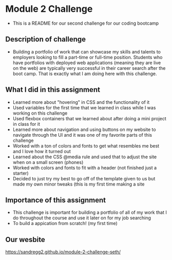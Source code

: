 # Module 2 Challenge
- This is a README for our second challenge for our coding bootcamp
## Description of challenge
- Building a portfolio of work that can showcase my skills and talents to employers looking to fill a part-time or full-time position. Students who have portfolios with deployed web applications (meaning they are live on the web) are typically very successful in their career search after the boot camp. That is exactly what I am doing here with this challenge.
## What I did in this assignment
- Learned more about "hovering" in CSS and the functionality of it
- Used variables for the first time that we learned in class while I was working on this challenge
- Used flexbox containers that we learned about after doing a mini project in class for it
- Learned more about navigation and using buttons on my website to navigate through the UI and it was one of my favorite parts of this challenge
- Worked with a ton of colors and fonts to get what resembles me best and I love how it turned out
- Learned about the CSS @media rule and used that to adjust the site when on a small screen (phones)
- Worked with colors and fonts to fit with a header (not finished just a starter)
- Decided to just try my best to go off of the template given to us but made my own minor tweaks (this is my first time making a site
## Importance of this assignment
- This challenge is important for building a portfolio of all of my work that I do throughout the course and use it later on for my job searching
- To build a appication from scratch! (my first time)
## Our wesbite
https://sandregg2.github.io/module-2-challenge-seth/
